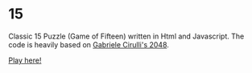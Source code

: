 # 15
Classic 15 Puzzle (Game of Fifteen) written in Html and Javascript.
The code is heavily based on [Gabriele Cirulli's 2048](https://github.com/gabrielecirulli/2048).

[Play here!](http://baffonero.github.io/15/)

